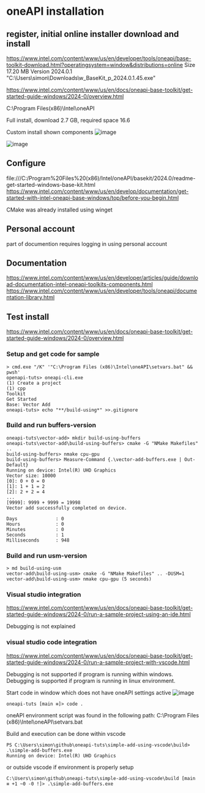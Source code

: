 # oneAPI installation

## register, initial online installer download and install
https://www.intel.com/content/www/us/en/developer/tools/oneapi/base-toolkit-download.html?operatingsystem=window&distributions=online
Size	17.20 MB
Version	2024.0.1
"C:\Users\simon\Downloads\w_BaseKit_p_2024.0.1.45.exe"

https://www.intel.com/content/www/us/en/docs/oneapi-base-toolkit/get-started-guide-windows/2024-0/overview.html

C:\Program Files(x86)\Intel\oneAPI

Full install, download 2.7 GB, required space 16.6

Custom install shown components
![image](https://github.com/simo-11/oneapi-tuts/assets/1210784/f062d97f-8e68-40c7-a9b6-de1646384ea8)

![image](https://github.com/simo-11/oneapi-tuts/assets/1210784/fa3379fe-124d-4962-9cee-a36b13ce9df9)

## Configure

file:///C:/Program%20Files%20(x86)/Intel/oneAPI/basekit/2024.0/readme-get-started-windows-base-kit.html
https://www.intel.com/content/www/us/en/develop/documentation/get-started-with-intel-oneapi-base-windows/top/before-you-begin.html

CMake was already installed using winget

## Personal account 
part of documention requires logging in using personal account

## Documentation
https://www.intel.com/content/www/us/en/developer/articles/guide/download-documentation-intel-oneapi-toolkits-components.html
https://www.intel.com/content/www/us/en/developer/tools/oneapi/documentation-library.html

## Test install
https://www.intel.com/content/www/us/en/docs/oneapi-base-toolkit/get-started-guide-windows/2024-0/overview.html

### Setup and get code for sample
```
> cmd.exe "/K" '"C:\Program Files (x86)\Intel\oneAPI\setvars.bat" && pwsh'
openapi-tuts> oneapi-cli.exe
(1) Create a project
(1) cpp
Toolkit
Get Started
Base: Vector Add
oneapi-tuts> echo "**/build-using*" >>.gitignore
```
### Build and run buffers-version
```
oneapi-tuts\vector-add> mkdir build-using-buffers
oneapi-tuts\vector-add\build-using-buffers> cmake -G "NMake Makefiles" ..
build-using-buffers> nmake cpu-gpu
build-using-buffers> Measure-Command {.\vector-add-buffers.exe | Out-Default}
Running on device: Intel(R) UHD Graphics
Vector size: 10000
[0]: 0 + 0 = 0
[1]: 1 + 1 = 2
[2]: 2 + 2 = 4
...
[9999]: 9999 + 9999 = 19998
Vector add successfully completed on device.

Days              : 0
Hours             : 0
Minutes           : 0
Seconds           : 1
Milliseconds      : 948

```
### Build and run usm-version
```
> md build-using-usm
vector-add\build-using-usm> cmake -G "NMake Makefiles" .. -DUSM=1
vector-add\build-using-usm> nmake cpu-gpu (5 seconds)
```

### Visual studio integration
https://www.intel.com/content/www/us/en/docs/oneapi-base-toolkit/get-started-guide-windows/2024-0/run-a-sample-project-using-an-ide.html

Debugging is not explained

### visual studio code integration
https://www.intel.com/content/www/us/en/docs/oneapi-base-toolkit/get-started-guide-windows/2024-0/run-a-sample-project-with-vscode.html

Debugging is not supported if program is running within windows.
Debugging is supported if program is running in linux environment.


Start code in window which does not have oneAPI settings active
![image](https://github.com/simo-11/oneapi-tuts/assets/1210784/534df4f8-424a-4c24-bd2c-416ee785c1c5)

```
oneapi-tuts [main ≡]> code .
```
oneAPI environment script was found in the following path: C:\Program Files (x86)\Intel\oneAPI\setvars.bat

Build and execution can be done within vscode
```
PS C:\Users\simon\github\oneapi-tuts\simple-add-using-vscode\build> .\simple-add-buffers.exe
Running on device: Intel(R) UHD Graphics
```
or outside vscode if environment is properly setup
```
C:\Users\simon\github\oneapi-tuts\simple-add-using-vscode\build [main ≡ +1 ~0 -0 !]> .\simple-add-buffers.exe
```


